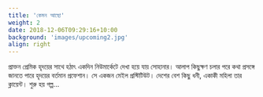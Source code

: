 ```yaml
---
title: 'কেমন আছো'
weight: 2
date: 2018-12-06T09:29:16+10:00
background: 'images/upcoming2.jpg'
align: right
---
```


প্রাক্তন প্রেমিক হৃদয়ের সাথে হঠাৎ একদিন নিউমার্কেটে দেখা হয়ে যায় সোহানার। আলাপ কিছুক্ষণ চলার পরে কথা প্রসঙ্গে জানতে পারে হৃদয়ের বর্তমান প্রফেশান। সে একজন মেইল প্রস্টিটিউট। দেশের বেশ কিছু ধনী, একাকী মহিলা তার ক্লায়েন্ট। শুরু হয় গল্প...
